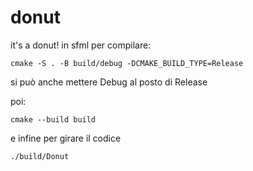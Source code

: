 # donut
it's a donut! in sfml
per compilare:
```
cmake -S . -B build/debug -DCMAKE_BUILD_TYPE=Release
```
si può anche mettere Debug al posto di Release

poi:

```
cmake --build build
```
e infine per girare il codice

```
./build/Donut
```
